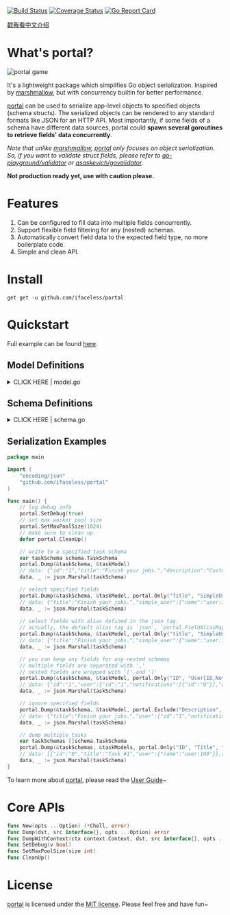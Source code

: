 [![Build Status](https://travis-ci.com/iFaceless/portal.svg?branch=master)](https://travis-ci.com/iFaceless/portal)
[![Coverage Status](https://coveralls.io/repos/github/iFaceless/portal/badge.svg?branch=master&branch=master)](https://coveralls.io/github/iFaceless/portal?branch=master)
[![Go Report Card](https://goreportcard.com/badge/github.com/iFaceless/portal)](https://goreportcard.com/report/github.com/iFaceless/portal)

[戳我看中文介绍](./README_CN.md)

# What's portal?
![portal game](https://s2.ax1x.com/2019/09/28/u1TnEt.jpg)

It's a lightweight package which simplifies Go object serialization. Inspired by [marshmallow](https://github.com/marshmallow-code/marshmallow), but with concurrency builtin for better performance.

[portal](https://github.com/iFaceless/portal/) can be used to serialize app-level objects to specified objects (schema structs). The serialized objects can be rendered to any standard formats like JSON for an HTTP API. Most importantly, if some fields of a schema have different data sources, portal could **spawn several goroutines to retrieve fields' data concurrently**.

*Note that unlike [marshmallow](https://github.com/marshmallow-code/marshmallow), [portal](https://github.com/iFaceless/portal/) only focuses on object serialization. So, if you want to validate struct fields, please refer to  [go-playground/validator](https://github.com/go-playground/validator) or [asaskevich/govalidator](https://github.com/asaskevich/govalidator).*

**Not production ready yet, use with caution please.**

# Features

1. Can be configured to fill data into multiple fields concurrently.
1. Support flexible field filtering for any (nested) schemas.
1. Automatically convert field data to the expected field type, no more boilerplate code.
1. Simple and clean API.

# Install

```
get get -u github.com/ifaceless/portal
```

# Quickstart

Full example can be found [here](./examples/todo).

## Model Definitions

<details>
<summary>CLICK HERE | model.go</summary>

```go
type NotificationModel struct {
	ID      int
	Title   string
	Content string
}

type UserModel struct {
	ID int
}

func (u *UserModel) Fullname() string {
	return fmt.Sprintf("user:%d", u.ID)
}

func (u *UserModel) Notifications() (result []*NotificationModel) {
	for i := 0; i < 1; i++ {
		result = append(result, &NotificationModel{
			ID:      i,
			Title:   fmt.Sprintf("title_%d", i),
			Content: fmt.Sprintf("content_%d", i),
		})
	}
	return
}

type TaskModel struct {
	ID     int
	UserID int
	Title  string
}

func (t *TaskModel) User() *UserModel {
	return &UserModel{t.UserID}
}
```
    
</details>


## Schema Definitions

<details>
	<summary>CLICK HERE | schema.go</summary>
	
```go
type NotiSchema struct {
	ID      string `json:"id,omitempty"`
	Title   string `json:"title,omitempty"`
	Content string `json:"content,omitempty"`
}

type UserSchema struct {
	ID                   string        `json:"id,omitempty"`
	// Get user name from `UserModel.Fullname()`
	Name                 string        `json:"name,omitempty" portal:"attr:Fullname"`
	Notifications        []*NotiSchema `json:"notifications,omitempty" portal:"nested"`
	AnotherNotifications []*NotiSchema `json:"another_notifications,omitempty" portal:"nested;attr:Notifications"`
}

type TaskSchema struct {
	ID          string      `json:"id,omitempty"`
	Title       string      `json:"title,omitempty"`
	Description string      `json:"description,omitempty" portal:"meth:GetDescription"`
	// UserSchema is a nested schema
	User        *UserSchema `json:"user,omitempty" portal:"nested"`
	// We just want `Name` field for `SimpleUser`.
	// Besides, the data source is the same with `UserSchema`
	SimpleUser  *UserSchema `json:"simple_user,omitempty" portal:"nested;only:Name;attr:User"`
}

func (ts *TaskSchema) GetDescription(model *model.TaskModel) string {
	return "Custom description"
}
```

</details>


## Serialization Examples

```go
package main

import (
	"encoding/json"
	"github.com/ifaceless/portal"
)

func main() {
	// log debug info
	portal.SetDebug(true)
	// set max worker pool size
	portal.SetMaxPoolSize(1024)
	// make sure to clean up.
	defer portal.CleanUp()

	// write to a specified task schema
	var taskSchema schema.TaskSchema
	portal.Dump(&taskSchema, &taskModel)
	// data: {"id":"1","title":"Finish your jobs.","description":"Custom description","user":{"id":"1","name":"user:1","notifications":[{"id":"0","title":"title_0","content":"content_0"}],"another_notifications":[{"id":"0","title":"title_0","content":"content_0"}]},"simple_user":{"name":"user:1"}}
	data, _ := json.Marshal(taskSchema)

	// select specified fields
	portal.Dump(&taskSchema, &taskModel, portal.Only("Title", "SimpleUser"))
	// data: {"title":"Finish your jobs.","simple_user":{"name":"user:1"}}
	data, _ := json.Marshal(taskSchema)
	
	// select fields with alias defined in the json tag.
	// actually, the default alias tag is `json`, `portal.FieldAliasMapTagName("json")` is optional.
	portal.Dump(&taskSchema, &taskModel, portal.Only("title", "SimpleUser"), portal.FieldAliasMapTagName("json"))
	// data: {"title":"Finish your jobs.","simple_user":{"name":"user:1"}}
	data, _ := json.Marshal(taskSchema)

	// you can keep any fields for any nested schemas
	// multiple fields are separated with ','
	// nested fields are wrapped with '[' and ']'
	portal.Dump(&taskSchema, &taskModel, portal.Only("ID", "User[ID,Notifications[ID],AnotherNotifications[Title]]", "SimpleUser"))
	// data: {"id":"1","user":{"id":"1","notifications":[{"id":"0"}],"another_notifications":[{"title":"title_0"}]},"simple_user":{"name":"user:1"}}
	data, _ := json.Marshal(taskSchema)

	// ignore specified fields
	portal.Dump(&taskSchema, &taskModel, portal.Exclude("Description", "ID", "User[Name,Notifications[ID,Content],AnotherNotifications], SimpleUser"))
	// data: {"title":"Finish your jobs.","user":{"id":"1","notifications":[{"title":"title_0"}]}}
	data, _ := json.Marshal(taskSchema)

	// dump multiple tasks
	var taskSchemas []schema.TaskSchema
	portal.Dump(&taskSchemas, &taskModels, portal.Only("ID", "Title", "User[Name]"))
	// data: [{"id":"0","title":"Task #1","user":{"name":"user:100"}},{"id":"1","title":"Task #2","user":{"name":"user:101"}}]
	data, _ := json.Marshal(taskSchema)
}
```

To learn more about [portal](https://github.com/iFaceless/portal), please read the [User Guide](./USERGUIDE.md)~ 

# Core APIs

```go
func New(opts ...Option) (*Chell, error)
func Dump(dst, src interface{}, opts ...Option) error 
func DumpWithContext(ctx context.Context, dst, src interface{}, opts ...Option)
func SetDebug(v bool)
func SetMaxPoolSize(size int)
func CleanUp()
```
# License

[portal](https://github.com/iFaceless/portal) is licensed under the [MIT license](./LICENSE). Please feel free and have fun~
